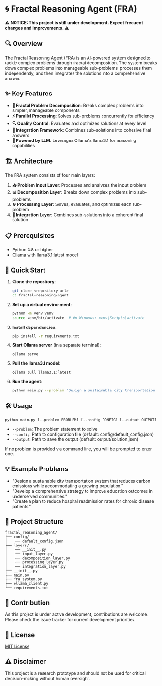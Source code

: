 # 🌀 Fractal Reasoning Agent (FRA)

**⚠️ NOTICE: This project is still under development. Expect frequent changes and improvements. ⚠️**

## 🔍 Overview

The Fractal Reasoning Agent (FRA) is an AI-powered system designed to tackle complex problems through fractal decomposition. The system breaks down complex problems into manageable sub-problems, processes them independently, and then integrates the solutions into a comprehensive answer.

## ✨ Key Features

- **🧩 Fractal Problem Decomposition**: Breaks complex problems into simpler, manageable components
- **⚡ Parallel Processing**: Solves sub-problems concurrently for efficiency
- **🔍 Quality Control**: Evaluates and optimizes solutions at every level
- **🔄 Integration Framework**: Combines sub-solutions into cohesive final answers
- **🧠 Powered by LLM**: Leverages Ollama's llama3.1 for reasoning capabilities

## 🏗️ Architecture

The FRA system consists of four main layers:
1. **📥 Problem Input Layer**: Processes and analyzes the input problem
2. **📊 Decomposition Layer**: Breaks down complex problems into sub-problems
3. **⚙️ Processing Layer**: Solves, evaluates, and optimizes each sub-problem
4. **🔗 Integration Layer**: Combines sub-solutions into a coherent final solution

## 📋 Prerequisites

- Python 3.8 or higher
- [Ollama](https://ollama.com/) with llama3.1:latest model

## 🚀 Quick Start

1. **Clone the repository**:
   ```bash
   git clone <repository-url>
   cd fractal-reasoning-agent
   ```

2. **Set up a virtual environment**:
   ```bash
   python -m venv venv
   source venv/bin/activate  # On Windows: venv\Scripts\activate
   ```

3. **Install dependencies**:
   ```bash
   pip install -r requirements.txt
   ```

4. **Start Ollama server** (in a separate terminal):
   ```bash
   ollama serve
   ```

5. **Pull the llama3.1 model**:
   ```bash
   ollama pull llama3.1:latest
   ```

6. **Run the agent**:
   ```bash
   python main.py --problem "Design a sustainable city transportation system that reduces carbon emissions while accommodating a growing population."
   ```

## 🛠️ Usage

```bash
python main.py [--problem PROBLEM] [--config CONFIG] [--output OUTPUT]
```

- `--problem`: The problem statement to solve
- `--config`: Path to configuration file (default: config/default_config.json)
- `--output`: Path to save the output (default: output/solution.json)

If no problem is provided via command line, you will be prompted to enter one.

## 💡 Example Problems

- "Design a sustainable city transportation system that reduces carbon emissions while accommodating a growing population."
- "Develop a comprehensive strategy to improve education outcomes in underserved communities."
- "Create a plan to reduce hospital readmission rates for chronic disease patients."

## 📁 Project Structure

```
fractal_reasoning_agent/
├── config/
│   └── default_config.json
├── layers/
│   ├── __init__.py
│   ├── input_layer.py
│   ├── decomposition_layer.py
│   ├── processing_layer.py
│   └── integration_layer.py
├── __init__.py
├── main.py
├── fra_system.py
├── ollama_client.py
└── requirements.txt
```

## 👥 Contribution

As this project is under active development, contributions are welcome. Please check the issue tracker for current development priorities.

## 📜 License

[MIT License](LICENSE)

## ⚠️ Disclaimer

This project is a research prototype and should not be used for critical decision-making without human oversight.
